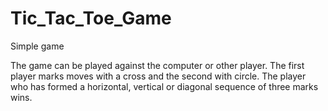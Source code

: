 # Tic_Tac_Toe_Game
Simple game

The game can be played against the computer or other player. The first player marks moves with a cross and the second with circle. The player who has formed a horizontal, vertical or diagonal sequence of three marks wins. 